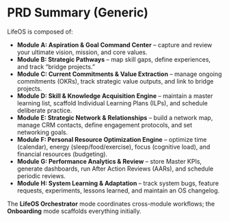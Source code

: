 # PRD Summary (Generic)

LifeOS is composed of:

- **Module A: Aspiration & Goal Command Center** – capture and review your ultimate vision, mission, and core values.  
- **Module B: Strategic Pathways** – map skill gaps, define experiences, and track “bridge projects.”  
- **Module C: Current Commitments & Value Extraction** – manage ongoing commitments (OKRs), track strategic value outputs, and link to bridge projects.  
- **Module D: Skill & Knowledge Acquisition Engine** – maintain a master learning list, scaffold Individual Learning Plans (ILPs), and schedule deliberate practice.  
- **Module E: Strategic Network & Relationships** – build a network map, manage CRM contacts, define engagement protocols, and set networking goals.  
- **Module F: Personal Resource Optimization Engine** – optimize time (calendar), energy (sleep/food/exercise), focus (cognitive load), and financial resources (budgeting).  
- **Module G: Performance Analytics & Review** – store Master KPIs, generate dashboards, run After Action Reviews (AARs), and schedule periodic reviews.  
- **Module H: System Learning & Adaptation** – track system bugs, feature requests, experiments, lessons learned, and maintain an OS changelog.  

The **LifeOS Orchestrator** mode coordinates cross-module workflows; the **Onboarding** mode scaffolds everything initially.